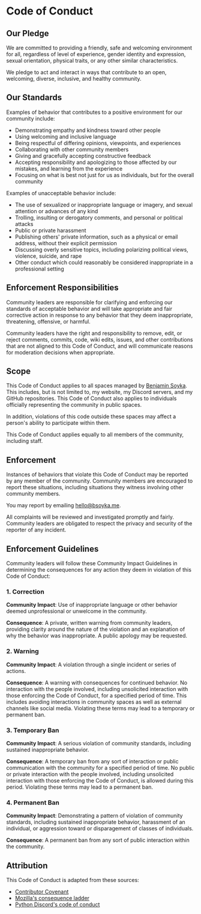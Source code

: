 # Code of Conduct

## Our Pledge

We are committed to providing a friendly, safe and welcoming environment for
all, regardless of level of experience, gender identity and expression, sexual
orientation, physical traits, or any other similar characteristics.

We pledge to act and interact in ways that contribute to an open, welcoming,
diverse, inclusive, and healthy community.

## Our Standards

Examples of behavior that contributes to a positive environment for our
community include:

* Demonstrating empathy and kindness toward other people
* Using welcoming and inclusive language
* Being respectful of differing opinions, viewpoints, and experiences
* Collaborating with other community members
* Giving and gracefully accepting constructive feedback
* Accepting responsibility and apologizing to those affected by our mistakes,
  and learning from the experience
* Focusing on what is best not just for us as individuals, but for the overall
  community

Examples of unacceptable behavior include:

* The use of sexualized or inappropriate language or imagery, and sexual
  attention or advances of any kind
* Trolling, insulting or derogatory comments, and personal or political attacks
* Public or private harassment
* Publishing others' private information, such as a physical or email address,
  without their explicit permission
* Discussing overly sensitive topics, including polarizing political views,
  violence, suicide, and rape
* Other conduct which could reasonably be considered inappropriate in a
  professional setting

## Enforcement Responsibilities

Community leaders are responsible for clarifying and enforcing our standards of
acceptable behavior and will take appropriate and fair corrective action in
response to any behavior that they deem inappropriate, threatening, offensive,
or harmful.

Community leaders have the right and responsibility to remove, edit, or reject
comments, commits, code, wiki edits, issues, and other contributions that are
not aligned to this Code of Conduct, and will communicate reasons for
moderation decisions when appropriate.

## Scope

This Code of Conduct applies to all spaces managed by
[Benjamin Soyka](https://bsoyka.me). This includes, but is not limited to, my
website, my Discord servers, and my GitHub repositories. This Code of Conduct
also applies to individuals officially representing the community in public
spaces.

In addition, violations of this code outside these spaces may affect a person's
ability to participate within them.

This Code of Conduct applies equally to all members of the community, including
staff.

## Enforcement

Instances of behaviors that violate this Code of Conduct may be reported by any
member of the community. Community members are encouraged to report these
situations, including situations they witness involving other community members.

You may report by emailing hello@bsoyka.me.

All complaints will be reviewed and investigated promptly and fairly. Community
leaders are obligated to respect the privacy and security of the reporter of any
incident.

## Enforcement Guidelines

Community leaders will follow these Community Impact Guidelines in determining
the consequences for any action they deem in violation of this Code of Conduct:

### 1. Correction

**Community Impact**: Use of inappropriate language or other behavior deemed
unprofessional or unwelcome in the community.

**Consequence**: A private, written warning from community leaders, providing
clarity around the nature of the violation and an explanation of why the
behavior was inappropriate. A public apology may be requested.

### 2. Warning

**Community Impact**: A violation through a single incident or series of
actions.

**Consequence**: A warning with consequences for continued behavior. No
interaction with the people involved, including unsolicited interaction with
those enforcing the Code of Conduct, for a specified period of time. This
includes avoiding interactions in community spaces as well as external channels
like social media. Violating these terms may lead to a temporary or permanent
ban.

### 3. Temporary Ban

**Community Impact**: A serious violation of community standards, including
sustained inappropriate behavior.

**Consequence**: A temporary ban from any sort of interaction or public
communication with the community for a specified period of time. No public or
private interaction with the people involved, including unsolicited interaction
with those enforcing the Code of Conduct, is allowed during this period.
Violating these terms may lead to a permanent ban.

### 4. Permanent Ban

**Community Impact**: Demonstrating a pattern of violation of community
standards, including sustained inappropriate behavior, harassment of an
individual, or aggression toward or disparagement of classes of individuals.

**Consequence**: A permanent ban from any sort of public interaction within the
community.

## Attribution

This Code of Conduct is adapted from these sources:

* [Contributor Covenant](https://www.contributor-covenant.org)
* [Mozilla's consequence ladder](https://github.com/mozilla/inclusion/blob/master/code-of-conduct-enforcement/consequence-ladder.md)
* [Python Discord's code of conduct](https://www.pythondiscord.com/pages/code-of-conduct/)
